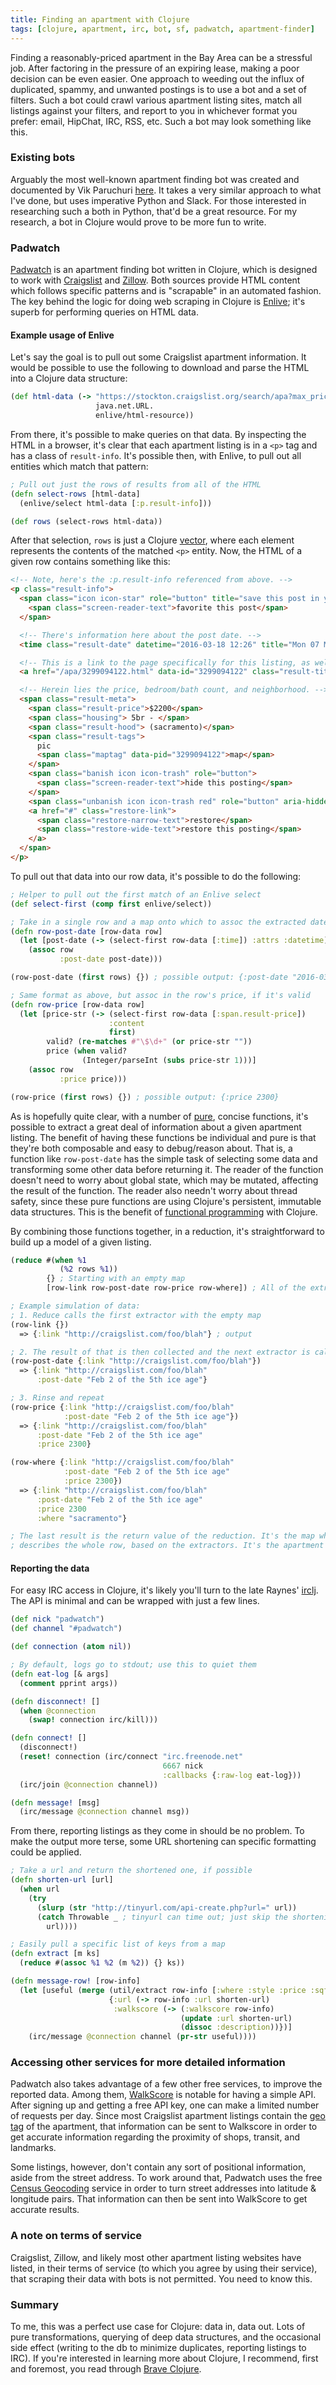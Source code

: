 ```yaml
---
title: Finding an apartment with Clojure
tags: [clojure, apartment, irc, bot, sf, padwatch, apartment-finder]
---
```


Finding a reasonably-priced apartment in the Bay Area can be a stressful job.
After factoring in the pressure of an expiring lease, making a poor decision can
be even easier. One approach to weeding out the influx of duplicated, spammy,
and unwanted postings is to use a bot and a set of filters. Such a bot could
crawl various apartment listing sites, match all listings against your filters,
and report to you in whichever format you prefer: email, HipChat, IRC, RSS, etc.
Such a bot may look something like this.

### Existing bots
Arguably the most well-known apartment finding bot was created and documented by
Vik Paruchuri [here](https://www.dataquest.io/blog/apartment-finding-slackbot/).
It takes a very similar approach to what I've done, but uses imperative Python
and Slack. For those interested in researching such a both in Python, that'd be
a great resource. For my research, a bot in Clojure would prove to be more fun
to write.

### Padwatch
[Padwatch](https://github.com/jeaye/padwatch) is an apartment finding bot
written in Clojure, which is designed to work with
[Craigslist](https://craigslist.org/) and [Zillow](https://www.zillow.com/).
Both sources provide HTML content which follows specific patterns and is
"scrapable" in an automated fashion. The key behind the logic for doing web
scraping in Clojure is [Enlive](https://github.com/cgrand/enlive); it's superb
for performing queries on HTML data.

#### Example usage of Enlive
Let's say the goal is to pull out some Craigslist apartment information. It
would be possible to use the following to download and parse the HTML into a
Clojure data structure:

```clojure
(def html-data (-> "https://stockton.craigslist.org/search/apa?max_price=3000"
                   java.net.URL.
                   enlive/html-resource))
```

From there, it's possible to make queries on that data. By inspecting the HTML
in a browser, it's clear that each apartment listing is in a `<p>` tag and has a
class of `result-info`. It's possible then, with Enlive, to pull out all
entities which match that pattern:

```clojure
; Pull out just the rows of results from all of the HTML
(defn select-rows [html-data]
  (enlive/select html-data [:p.result-info]))

(def rows (select-rows html-data))
```

After that selection, `rows` is just a Clojure [vector](https://clojure.org/reference/data_structures#Vectors), where each element represents the contents of the matched `<p>` entity. Now, the HTML of a given row contains something like this:

```html
<!-- Note, here's the :p.result-info referenced from above. -->
<p class="result-info">
  <span class="icon icon-star" role="button" title="save this post in your favorites list">
    <span class="screen-reader-text">favorite this post</span>
  </span>

  <!-- There's information here about the post date. -->
  <time class="result-date" datetime="2016-03-18 12:26" title="Mon 07 Mar 12:22:08 PM">Mar 07</time>

  <!-- This is a link to the page specifically for this listing, as well as its street address. -->
  <a href="/apa/3299094122.html" data-id="3299094122" class="result-title hdrlnk">1672 Hidden alley place</a>

  <!-- Herein lies the price, bedroom/bath count, and neighborhood. -->
  <span class="result-meta">
    <span class="result-price">$2200</span>
    <span class="housing"> 5br - </span>
    <span class="result-hood"> (sacramento)</span>
    <span class="result-tags">
      pic
      <span class="maptag" data-pid="3299094122">map</span>
    </span>
    <span class="banish icon icon-trash" role="button">
      <span class="screen-reader-text">hide this posting</span>
    </span>
    <span class="unbanish icon icon-trash red" role="button" aria-hidden="true"></span>
    <a href="#" class="restore-link">
      <span class="restore-narrow-text">restore</span>
      <span class="restore-wide-text">restore this posting</span>
    </a>
  </span>
</p>
```

To pull out that data into our row data, it's possible to do the following:

```clojure
; Helper to pull out the first match of an Enlive select
(def select-first (comp first enlive/select))

; Take in a single row and a map onto which to assoc the extracted date 
(defn row-post-date [row-data row]
  (let [post-date (-> (select-first row-data [:time]) :attrs :datetime)]
    (assoc row
           :post-date post-date)))

(row-post-date (first rows) {}) ; possible output: {:post-date "2016-03-18 12:26"}

; Same format as above, but assoc in the row's price, if it's valid
(defn row-price [row-data row]
  (let [price-str (-> (select-first row-data [:span.result-price])
                      :content
                      first)
        valid? (re-matches #"\$\d+" (or price-str ""))
        price (when valid?
                (Integer/parseInt (subs price-str 1)))]
    (assoc row
           :price price)))

(row-price (first rows) {}) ; possible output: {:price 2300}
```

As is hopefully quite clear, with a number of
[pure](https://en.wikipedia.org/wiki/Pure_function), concise functions, it's
possible to extract a great deal of information about a given apartment listing.
The benefit of having these functions be individual and pure is that they're
both composable and easy to debug/reason about. That is, a function like
`row-post-date` has the simple task of selecting some data and transforming some
other data before returning it. The reader of the function doesn't need to worry
about global state, which may be mutated, affecting the result of the function.
The reader also needn't worry about thread safety, since these pure functions
are using Clojure's persistent, immutable data structures. This is the benefit
of [functional programming](http://www.braveclojure.com/functional-programming/)
with Clojure.

By combining those functions together, in a reduction, it's straightforward to
build up a model of a given listing.

```clojure
(reduce #(when %1
           (%2 rows %1))
        {} ; Starting with an empty map
        [row-link row-post-date row-price row-where]) ; All of the extractors

; Example simulation of data:
; 1. Reduce calls the first extractor with the empty map
(row-link {})
  => {:link "http://craigslist.com/foo/blah"} ; output

; 2. The result of that is then collected and the next extractor is called
(row-post-date {:link "http://craigslist.com/foo/blah"})
  => {:link "http://craigslist.com/foo/blah"
      :post-date "Feb 2 of the 5th ice age"}

; 3. Rinse and repeat
(row-price {:link "http://craigslist.com/foo/blah"
            :post-date "Feb 2 of the 5th ice age"})
  => {:link "http://craigslist.com/foo/blah"
      :post-date "Feb 2 of the 5th ice age"
      :price 2300}

(row-where {:link "http://craigslist.com/foo/blah"
            :post-date "Feb 2 of the 5th ice age"
            :price 2300})
  => {:link "http://craigslist.com/foo/blah"
      :post-date "Feb 2 of the 5th ice age"
      :price 2300
      :where "sacramento"}

; The last result is the return value of the reduction. It's the map which
; describes the whole row, based on the extractors. It's the apartment data!
```

#### Reporting the data
For easy IRC access in Clojure, it's likely you'll turn to the late Raynes'
[irclj](https://github.com/Raynes/irclj). The API is minimal and can be wrapped
with just a few lines.

```clojure
(def nick "padwatch")
(def channel "#padwatch")

(def connection (atom nil))

; By default, logs go to stdout; use this to quiet them
(defn eat-log [& args]
  (comment pprint args))

(defn disconnect! []
  (when @connection
    (swap! connection irc/kill)))

(defn connect! []
  (disconnect!)
  (reset! connection (irc/connect "irc.freenode.net"
                                  6667 nick
                                  :callbacks {:raw-log eat-log}))
  (irc/join @connection channel))

(defn message! [msg]
  (irc/message @connection channel msg))
```

From there, reporting listings as they come in should be no problem. To make the
output more terse, some URL shortening can specific formatting could be applied.

```clojure
; Take a url and return the shortened one, if possible
(defn shorten-url [url]
  (when url
    (try
      (slurp (str "http://tinyurl.com/api-create.php?url=" url))
      (catch Throwable _ ; tinyurl can time out; just skip the shortening
        url))))

; Easily pull a specific list of keys from a map
(defn extract [m ks]
  (reduce #(assoc %1 %2 (m %2)) {} ks))

(defn message-row! [row-info]
  (let [useful (merge (util/extract row-info [:where :style :price :sqft])
                      {:url (-> row-info :url shorten-url)
                       :walkscore (-> (:walkscore row-info)
                                      (update :url shorten-url)
                                      (dissoc :description))})]
    (irc/message @connection channel (pr-str useful))))
```

### Accessing other services for more detailed information
Padwatch also takes advantage of a few other free services, to improve the
reported data. Among them, [WalkScore](https://www.walkscore.com/) is notable
for having a simple API. After signing up and getting a free API key, one can
make a limited number of requests per day. Since most Craigslist apartment
listings contain the [geo tag](https://en.wikipedia.org/wiki/Geotagging) of the
apartment, that information can be sent to Walkscore in order to get accurate
information regarding the proximity of shops, transit, and landmarks.

Some listings, however, don't contain any sort of positional information, aside
from the street address. To work around that, Padwatch uses the free [Census
Geocoding](https://geocoding.geo.census.gov/geocoder/geographies/onelineaddress?address=9366+Perry+St+Westminster+CO&benchmark=4&vintage=4)
service in order to turn street addresses into latitude & longitude pairs. That
information can then be sent into WalkScore to get accurate results.

### A note on terms of service
Craigslist, Zillow, and likely most other apartment listing websites have
listed, in their terms of service (to which you agree by using their service),
that scraping their data with bots is not permitted. You need to know this.

### Summary
To me, this was a perfect use case for Clojure: data in, data out. Lots of pure
transformations, querying of deep data structures, and the occasional side
effect (writing to the db to minimize duplicates, reporting listings to IRC). If
you're interested in learning more about Clojure, I recommend, first and
foremost, you read through [Brave Clojure](http://www.braveclojure.com/).
